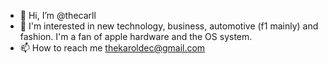 - 👋 Hi, I’m @thecarll
- 👀 I'm interested in new technology, business, automotive (f1 mainly) and fashion. I'm a fan of apple hardware and the OS system.
- 📫 How to reach me thekaroldec@gmail.com

